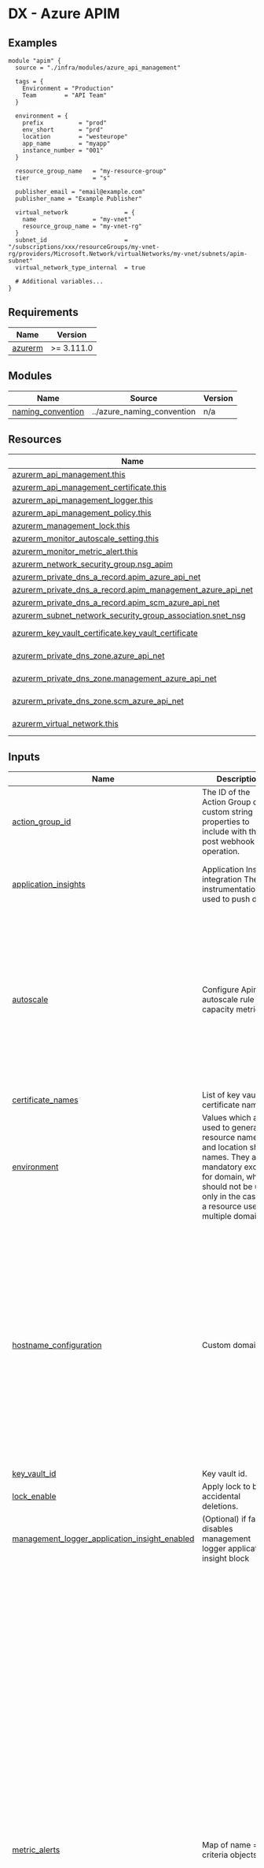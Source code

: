 # DX - Azure APIM

## Examples

```hcl
module "apim" {
  source = "./infra/modules/azure_api_management"

  tags = {
    Environment = "Production"
    Team        = "API Team"
  }

  environment = {
    prefix          = "prod"
    env_short       = "prd"
    location        = "westeurope"
    app_name        = "myapp"
    instance_number = "001"
  }

  resource_group_name   = "my-resource-group"
  tier                  = "s"

  publisher_email = "email@example.com"
  publisher_name = "Example Publisher"

  virtual_network                = {
    name                = "my-vnet"
    resource_group_name = "my-vnet-rg"
  }
  subnet_id                      = "/subscriptions/xxx/resourceGroups/my-vnet-rg/providers/Microsoft.Network/virtualNetworks/my-vnet/subnets/apim-subnet"
  virtual_network_type_internal  = true

  # Additional variables...
}
```

<!-- markdownlint-disable -->
<!-- BEGIN_TF_DOCS -->
## Requirements

| Name | Version |
|------|---------|
| <a name="requirement_azurerm"></a> [azurerm](#requirement\_azurerm) | >= 3.111.0 |

## Modules

| Name | Source | Version |
|------|--------|---------|
| <a name="module_naming_convention"></a> [naming\_convention](#module\_naming\_convention) | ../azure_naming_convention | n/a |

## Resources

| Name | Type |
|------|------|
| [azurerm_api_management.this](https://registry.terraform.io/providers/hashicorp/azurerm/latest/docs/resources/api_management) | resource |
| [azurerm_api_management_certificate.this](https://registry.terraform.io/providers/hashicorp/azurerm/latest/docs/resources/api_management_certificate) | resource |
| [azurerm_api_management_logger.this](https://registry.terraform.io/providers/hashicorp/azurerm/latest/docs/resources/api_management_logger) | resource |
| [azurerm_api_management_policy.this](https://registry.terraform.io/providers/hashicorp/azurerm/latest/docs/resources/api_management_policy) | resource |
| [azurerm_management_lock.this](https://registry.terraform.io/providers/hashicorp/azurerm/latest/docs/resources/management_lock) | resource |
| [azurerm_monitor_autoscale_setting.this](https://registry.terraform.io/providers/hashicorp/azurerm/latest/docs/resources/monitor_autoscale_setting) | resource |
| [azurerm_monitor_metric_alert.this](https://registry.terraform.io/providers/hashicorp/azurerm/latest/docs/resources/monitor_metric_alert) | resource |
| [azurerm_network_security_group.nsg_apim](https://registry.terraform.io/providers/hashicorp/azurerm/latest/docs/resources/network_security_group) | resource |
| [azurerm_private_dns_a_record.apim_azure_api_net](https://registry.terraform.io/providers/hashicorp/azurerm/latest/docs/resources/private_dns_a_record) | resource |
| [azurerm_private_dns_a_record.apim_management_azure_api_net](https://registry.terraform.io/providers/hashicorp/azurerm/latest/docs/resources/private_dns_a_record) | resource |
| [azurerm_private_dns_a_record.apim_scm_azure_api_net](https://registry.terraform.io/providers/hashicorp/azurerm/latest/docs/resources/private_dns_a_record) | resource |
| [azurerm_subnet_network_security_group_association.snet_nsg](https://registry.terraform.io/providers/hashicorp/azurerm/latest/docs/resources/subnet_network_security_group_association) | resource |
| [azurerm_key_vault_certificate.key_vault_certificate](https://registry.terraform.io/providers/hashicorp/azurerm/latest/docs/data-sources/key_vault_certificate) | data source |
| [azurerm_private_dns_zone.azure_api_net](https://registry.terraform.io/providers/hashicorp/azurerm/latest/docs/data-sources/private_dns_zone) | data source |
| [azurerm_private_dns_zone.management_azure_api_net](https://registry.terraform.io/providers/hashicorp/azurerm/latest/docs/data-sources/private_dns_zone) | data source |
| [azurerm_private_dns_zone.scm_azure_api_net](https://registry.terraform.io/providers/hashicorp/azurerm/latest/docs/data-sources/private_dns_zone) | data source |
| [azurerm_virtual_network.this](https://registry.terraform.io/providers/hashicorp/azurerm/latest/docs/data-sources/virtual_network) | data source |

## Inputs

| Name | Description | Type | Default | Required |
|------|-------------|------|---------|:--------:|
| <a name="input_action_group_id"></a> [action\_group\_id](#input\_action\_group\_id) | The ID of the Action Group of custom string properties to include with the post webhook operation. | `string` | `null` | no |
| <a name="input_application_insights"></a> [application\_insights](#input\_application\_insights) | Application Insights integration The instrumentation key used to push data | <pre>object({<br/>    enabled             = bool<br/>    instrumentation_key = string<br/>  })</pre> | <pre>{<br/>  "enabled": false,<br/>  "instrumentation_key": null<br/>}</pre> | no |
| <a name="input_autoscale"></a> [autoscale](#input\_autoscale) | Configure Apim autoscale rule on capacity metric | <pre>object(<br/>    {<br/>      enabled                       = bool<br/>      default_instances             = number<br/>      minimum_instances             = number<br/>      maximum_instances             = number<br/>      scale_out_capacity_percentage = number<br/>      scale_out_time_window         = string<br/>      scale_out_value               = string<br/>      scale_out_cooldown            = string<br/>      scale_in_capacity_percentage  = number<br/>      scale_in_time_window          = string<br/>      scale_in_value                = string<br/>      scale_in_cooldown             = string<br/>    }<br/>  )</pre> | <pre>{<br/>  "default_instances": 1,<br/>  "enabled": true,<br/>  "maximum_instances": 5,<br/>  "minimum_instances": 1,<br/>  "scale_in_capacity_percentage": 30,<br/>  "scale_in_cooldown": "PT30M",<br/>  "scale_in_time_window": "PT30M",<br/>  "scale_in_value": "1",<br/>  "scale_out_capacity_percentage": 60,<br/>  "scale_out_cooldown": "PT45M",<br/>  "scale_out_time_window": "PT10M",<br/>  "scale_out_value": "2"<br/>}</pre> | no |
| <a name="input_certificate_names"></a> [certificate\_names](#input\_certificate\_names) | List of key vault certificate name | `list(string)` | `[]` | no |
| <a name="input_environment"></a> [environment](#input\_environment) | Values which are used to generate resource names and location short names. They are all mandatory except for domain, which should not be used only in the case of a resource used by multiple domains. | <pre>object({<br/>    prefix          = string<br/>    env_short       = string<br/>    location        = string<br/>    domain          = optional(string)<br/>    app_name        = string<br/>    instance_number = string<br/>  })</pre> | n/a | yes |
| <a name="input_hostname_configuration"></a> [hostname\_configuration](#input\_hostname\_configuration) | Custom domains | <pre>object({<br/><br/>    proxy = list(object(<br/>      {<br/>        default_ssl_binding = bool<br/>        host_name           = string<br/>        key_vault_id        = string<br/>    }))<br/><br/>    management = object({<br/>      host_name    = string<br/>      key_vault_id = string<br/>    })<br/><br/>    portal = object({<br/>      host_name    = string<br/>      key_vault_id = string<br/>    })<br/><br/>    developer_portal = object({<br/>      host_name    = string<br/>      key_vault_id = string<br/>    })<br/><br/>  })</pre> | `null` | no |
| <a name="input_key_vault_id"></a> [key\_vault\_id](#input\_key\_vault\_id) | Key vault id. | `string` | `null` | no |
| <a name="input_lock_enable"></a> [lock\_enable](#input\_lock\_enable) | Apply lock to block accidental deletions. | `bool` | `false` | no |
| <a name="input_management_logger_application_insight_enabled"></a> [management\_logger\_application\_insight\_enabled](#input\_management\_logger\_application\_insight\_enabled) | (Optional) if false, disables management logger application insight block | `bool` | `true` | no |
| <a name="input_metric_alerts"></a> [metric\_alerts](#input\_metric\_alerts) | Map of name = criteria objects | <pre>map(object({<br/>    description = string<br/>    # Possible values are PT1M, PT5M, PT15M, PT30M and PT1H<br/>    frequency = string<br/>    # Possible values are PT1M, PT5M, PT15M, PT30M, PT1H, PT6H, PT12H and P1D.<br/>    window_size = string<br/>    # Possible values are 0, 1, 2, 3.<br/>    severity = number<br/>    # Possible values are true, false<br/>    auto_mitigate = bool<br/><br/>    criteria = set(object(<br/>      {<br/>        # criteria.*.aggregation to be one of [Average Count Minimum Maximum Total]<br/>        aggregation = string<br/>        dimension = list(object(<br/>          {<br/>            name     = string<br/>            operator = string<br/>            values   = list(string)<br/>          }<br/>        ))<br/>        metric_name      = string<br/>        metric_namespace = string<br/>        # criteria.0.operator to be one of [Equals NotEquals GreaterThan GreaterThanOrEqual LessThan LessThanOrEqual]<br/>        operator               = string<br/>        skip_metric_validation = bool<br/>        threshold              = number<br/>      }<br/>    ))<br/><br/>    dynamic_criteria = set(object(<br/>      {<br/>        # criteria.*.aggregation to be one of [Average Count Minimum Maximum Total]<br/>        aggregation       = string<br/>        alert_sensitivity = string<br/>        dimension = list(object(<br/>          {<br/>            name     = string<br/>            operator = string<br/>            values   = list(string)<br/>          }<br/>        ))<br/>        evaluation_failure_count = number<br/>        evaluation_total_count   = number<br/>        ignore_data_before       = string<br/>        metric_name              = string<br/>        metric_namespace         = string<br/>        operator                 = string<br/>        skip_metric_validation   = bool<br/>      }<br/>    ))<br/>  }))</pre> | `{}` | no |
| <a name="input_notification_sender_email"></a> [notification\_sender\_email](#input\_notification\_sender\_email) | Email address from which the notification will be sent. | `string` | `null` | no |
| <a name="input_publisher_email"></a> [publisher\_email](#input\_publisher\_email) | The email of publisher/company. | `string` | n/a | yes |
| <a name="input_publisher_name"></a> [publisher\_name](#input\_publisher\_name) | The name of publisher/company. | `string` | n/a | yes |
| <a name="input_resource_group_name"></a> [resource\_group\_name](#input\_resource\_group\_name) | Resource group to deploy resources to | `string` | n/a | yes |
| <a name="input_subnet_id"></a> [subnet\_id](#input\_subnet\_id) | The id of the subnet that will be used for the API Management. | `string` | `null` | no |
| <a name="input_tags"></a> [tags](#input\_tags) | Resources tags | `map(any)` | n/a | yes |
| <a name="input_tier"></a> [tier](#input\_tier) | Resource tiers depending on demanding workload. Allowed values are 's', 'm', 'l'. | `string` | `"s"` | no |
| <a name="input_virtual_network"></a> [virtual\_network](#input\_virtual\_network) | Virtual network in which to create the subnet | <pre>object({<br/>    name                = string<br/>    resource_group_name = string<br/>  })</pre> | n/a | yes |
| <a name="input_virtual_network_type_internal"></a> [virtual\_network\_type\_internal](#input\_virtual\_network\_type\_internal) | The type of virtual network you want to use, if true it will be Internal and you need to specify a subnet\_id, otherwise it will be None | `bool` | `true` | no |
| <a name="input_xml_content"></a> [xml\_content](#input\_xml\_content) | Xml content for all api policy | `string` | `null` | no |

## Outputs

| Name | Description |
|------|-------------|
| <a name="output_gateway_hostname"></a> [gateway\_hostname](#output\_gateway\_hostname) | n/a |
| <a name="output_gateway_url"></a> [gateway\_url](#output\_gateway\_url) | n/a |
| <a name="output_id"></a> [id](#output\_id) | n/a |
| <a name="output_logger_id"></a> [logger\_id](#output\_logger\_id) | n/a |
| <a name="output_name"></a> [name](#output\_name) | n/a |
| <a name="output_principal_id"></a> [principal\_id](#output\_principal\_id) | n/a |
| <a name="output_private_ip_addresses"></a> [private\_ip\_addresses](#output\_private\_ip\_addresses) | n/a |
| <a name="output_public_ip_addresses"></a> [public\_ip\_addresses](#output\_public\_ip\_addresses) | n/a |
| <a name="output_resource_group_name"></a> [resource\_group\_name](#output\_resource\_group\_name) | n/a |
<!-- END_TF_DOCS -->
